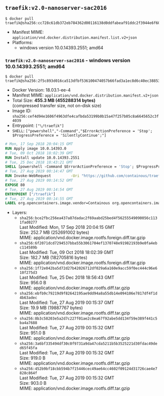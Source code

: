 ## `traefik:v2.0-nanoserver-sac2016`

```console
$ docker pull traefik@sha256:cc728c61db372eb784362d00116138d0ddfabeaf91ddc2f3944e6f60f30f2269
```

-	Manifest MIME: `application/vnd.docker.distribution.manifest.list.v2+json`
-	Platforms:
	-	windows version 10.0.14393.2551; amd64

### `traefik:v2.0-nanoserver-sac2016` - windows version 10.0.14393.2551; amd64

```console
$ docker pull traefik@sha256:2f5c893d016ca513dfbf536100474057b66fad3a1ec8d6c40ec38853a8d19361
```

-	Docker Version: 18.03.1-ee-4
-	Manifest MIME: `application/vnd.docker.distribution.manifest.v2+json`
-	Total Size: **455.3 MB (455288314 bytes)**  
	(compressed transfer size, not on-disk size)
-	Image ID: `sha256:cef4d94e1606f4963dfe4cafbda53199b0b15a47f257b05c8a6645652c3f4039`
-	Entrypoint: `["\/traefik"]`
-	`SHELL`: `["powershell","-Command","$ErrorActionPreference = 'Stop'; $ProgressPreference = 'SilentlyContinue';"]`

```dockerfile
# Mon, 17 Sep 2018 20:04:15 GMT
RUN Apply image 10.0.14393.0
# Tue, 09 Oct 2018 18:02:39 GMT
RUN Install update 10.0.14393.2551
# Tue, 25 Dec 2018 18:43:21 GMT
SHELL [powershell -Command $ErrorActionPreference = 'Stop'; $ProgressPreference = 'SilentlyContinue';]
# Tue, 27 Aug 2019 00:14:47 GMT
RUN Invoke-WebRequest         -Uri "https://github.com/containous/traefik/releases/download/v2.0.0-rc1/traefik_v2.0.0-rc1_windows_amd64.zip"         -OutFile "/traefik.zip"  ;     Expand-Archive -Path "/traefik.zip" -DestinationPath "/" -Force  ;     Remove-Item –path /traefik.zip
# Tue, 27 Aug 2019 00:14:52 GMT
EXPOSE 80
# Tue, 27 Aug 2019 00:14:54 GMT
ENTRYPOINT ["/traefik"]
# Tue, 27 Aug 2019 00:14:55 GMT
LABEL org.opencontainers.image.vendor=Containous org.opencontainers.image.url=https://traefik.io org.opencontainers.image.title=Traefik org.opencontainers.image.description=A modern reverse-proxy org.opencontainers.image.version=v2.0.0-rc1 org.opencontainers.image.documentation=https://docs.traefik.io
```

-	Layers:
	-	`sha256:bce2fbc256ea437a87dadac2f69aabd25bed4f56255549090056c1131fad0277`  
		Last Modified: Mon, 17 Sep 2018 20:04:15 GMT  
		Size: 252.7 MB (252691002 bytes)  
		MIME: application/vnd.docker.image.rootfs.foreign.diff.tar.gzip
	-	`sha256:6f2071dcd7294537bba55b3061704ef1370748e91982193b9e0fa4ebc114589b`  
		Last Modified: Tue, 09 Oct 2018 18:02:39 GMT  
		Size: 182.7 MB (182705816 bytes)  
		MIME: application/vnd.docker.image.rootfs.foreign.diff.tar.gzip
	-	`sha256:1f72e042ba5d72d27b42026712df029a6a160e9acc59f0ec444c96e610f275d3`  
		Last Modified: Tue, 25 Dec 2018 18:56:43 GMT  
		Size: 956.0 B  
		MIME: application/vnd.docker.image.rootfs.diff.tar.gzip
	-	`sha256:ebfb9c79219d9f82642195ae9dd94a8a55db14e094106e7817df4f1d4b63adec`  
		Last Modified: Tue, 27 Aug 2019 00:15:37 GMT  
		Size: 19.9 MB (19887767 bytes)  
		MIME: application/vnd.docker.image.rootfs.diff.tar.gzip
	-	`sha256:8b3c58203e5a2d7c227f01ae2c8ea67f92abe5dd134f59e389f441c5ba4a7688`  
		Last Modified: Tue, 27 Aug 2019 00:15:32 GMT  
		Size: 951.0 B  
		MIME: application/vnd.docker.image.rootfs.diff.tar.gzip
	-	`sha256:3a6bf335494df30c0f9731a9da47cda5211b5b3525221d30fdac49ded65f45fa`  
		Last Modified: Tue, 27 Aug 2019 00:15:32 GMT  
		Size: 919.0 B  
		MIME: application/vnd.docker.image.rootfs.diff.tar.gzip
	-	`sha256:452b9bf18cbb594b7f15446cec49ae64cc4602f09124d31726cae4e7828c864f`  
		Last Modified: Tue, 27 Aug 2019 00:15:32 GMT  
		Size: 903.0 B  
		MIME: application/vnd.docker.image.rootfs.diff.tar.gzip
